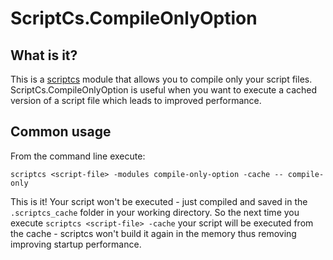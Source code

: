 # ScriptCs.CompileOnlyOption

## What is it?
This is a [scriptcs](https://github.com/scriptcs/scriptcs) module that allows you to compile only your script files. ScriptCs.CompileOnlyOption is useful when you want to execute a cached version of a script file which leads to improved performance.

## Common usage
From the command line execute:
```
scriptcs <script-file> -modules compile-only-option -cache -- compile-only
```

This is it! Your script won't be executed - just compiled and saved in the `.scriptcs_cache` folder in your working directory. So the next time you execute `scriptcs <script-file> -cache` your script will be executed from the cache - scriptcs won't build it again in the memory thus removing improving startup performance.
